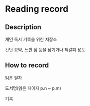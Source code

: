 # Reading record

## Description
개인 독서 기록을 위한 저장소

간단 요약, 느낀 점 등을 남기거나 책갈피 용도

## How to record
읽은 일자

도서명(읽은 페이지 p.n ~ p.m)

기록
